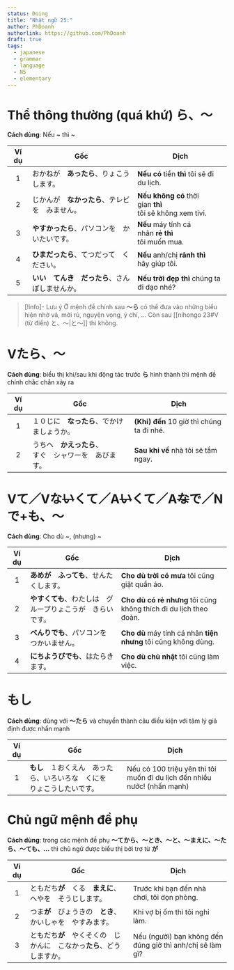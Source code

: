 ```yaml
---
status: Doing
title: "Nhật ngữ 25:"
author: PhDoanh
authorlink: https://github.com/PhDoanh
draft: true
tags:
  - japanese
  - grammar
  - language
  - N5
  - elementary
---
```

# Thể thông thường (quá khứ) ら、～
**Cách dùng**: Nếu ~ thì ~

| Ví dụ | Gốc                                            | Dịch                                                           |
|:-----:| ---------------------------------------------- | -------------------------------------------------------------- |
|   1   | おかねが　**あったら**、りょこうします。       | **Nếu có** tiền **thì** tôi sẽ đi du lịch.                     |
|   2   | じかんが　**なかったら**、テレビを　みません。 | **Nếu không có** thời gian **thì**  <br>tôi sẽ không xem tivi. |
|   3   | **やすかったら**、パソコンを　かいたいです。   | **Nếu** máy tính cá nhân **rẻ** **thì**  <br>tôi muốn mua.     |
|   4   | **ひまだったら**、てつだって　ください。       | **Nếu** anh/chị **rảnh thì**  <br>hãy giúp tôi.                |
|   5   | **いい　てんき　だったら**、さんぽしませんか。 | **Nếu trời đẹp thì** chúng ta  <br>đi dạo nhé?                 |

> [!info]- Lưu ý
> Ở mệnh đề chính sau **～ら** có thể đưa vào những biểu hiện nhờ vả, mời rủ, nguyện vọng, ý chí, … Còn sau [[nihongo 23#V (từ điển) と、～|と～]] thì không.

# Vたら、～
**Cách dùng**: biểu thị khi/sau khi động tác trước **ら** hình thành thì mệnh đề chính chắc chắn xảy ra

| Ví dụ | Gốc                                                        | Dịch                                      |
|:-----:| ---------------------------------------------------------- | ----------------------------------------- |
|   1   | １０じに　**なったら**、でかけましょうか。                 | **(Khi) đến** 10 giờ thì chúng ta đi nhé. |
|   2   | うちへ　**かえったら**、  <br>すぐ　シャワーを　あびます。 | **Sau khi về** nhà tôi sẽ tắm ngay.       |

# Vて／Vな~~い~~くて／A~~い~~くて／A~~な~~で／Nで+も、～
**Cách dùng**: Cho dù ~, (nhưng) ~

| Ví dụ | Gốc                             | Dịch                                                              |
| :---: | ------------------------------- | ----------------------------------------------------------------- |
|   1   | **あめが　ふっても**、せんたくします。           | **Cho dù trời có mưa** tôi cũng giặt quần áo.                     |
|   2   | **やすくても**、わたしは　グループりょこうが　きらいです。 | **Cho dù có rẻ nhưng** tôi cũng không thích đi du lịch theo đoàn. |
|   3   | **べんりでも**、パソコンを　つかいません。         | **Cho dù** máy tính cá nhân **tiện nhưng** tôi cũng không dùng.   |
|   4   | **にちようびでも**、はたらきます。             | **Cho dù chủ nhật** tôi cũng làm việc.                            |

# もし
**Cách dùng**: dùng với **～たら** và chuyển thành câu điều kiện với tâm lý giả định được nhấn mạnh

| Ví dụ | Gốc                                    | Dịch                                                                     |
| :---: | -------------------------------------- | ------------------------------------------------------------------------ |
|   1   | **もし**　１おくえん　あったら、いろいろな　くにを　りょこうしたいです。 | Nếu có 100 triệu yên thì tôi muốn đi du lịch đến nhiều nước! (nhấn mạnh) |

# Chủ ngữ mệnh đề phụ
**Cách dùng**: trong các mệnh đề phụ **～てから、～とき、～と、～まえに、～たら、～ても、…** thì chủ ngữ được biểu thị bởi trợ từ **が**

| Ví dụ | Gốc                                                                      | Dịch                                                      |
|:-----:| ------------------------------------------------------------------------ | --------------------------------------------------------- |
|   1   | ともだち**が**　くる　**まえに**、へやを　そうじします。                 | Trước khi bạn đến nhà chơi, tôi dọn phòng.                |
|   2   | つま**が**　びょうきの　**とき**、かいしゃを　やすみます。               | Khi vợ bị ốm thì tôi nghỉ làm.                            |
|   3   | ともだち**が**　やくそくの　じかんに　こなかっ**たら**、どう　しますか。 | Nếu (người) bạn không đến đúng giờ thì anh/chị sẽ làm gì? |

